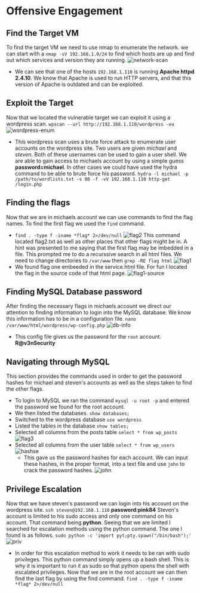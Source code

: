 # Offensive Engagement
## Find the Target VM
To find the target VM we need to use nmap to enumerate the network. we can start with a `nmap -sV 192.168.1.0/24` to find which hosts are up and find out which services and version they are running.
![network-scan](../Images/nmap-enumeration.png)
  - We can see that one of the hosts `192.168.1.110` is running **Apache httpd 2.4.10**. We know that Apache is used to run HTTP servers, and that this version of Apache is outdated and can be exploited.
## Exploit the Target
Now that we located the vulnerable target we can exploit it using a wordpress scan. `wpscan --url http://192.168.1.110/wordpress -eu`
![wordpress-enum](../Images/wpscan-enum.png)
  - This wordpress scan uses a brute force attack to enumerate user accounts on the wordpress site. Two users are given *michael* and *steven*. Both of these usernames can be used to gain a user shell.
We are able to gain access to michaels account by using a simple guess **password=michael**. In other cases we could have used the hydra command to be able to brute force his password. `hydra -l michael -p /path/to/wordlists.txt -s 80 -f -vV 192.168.1.110 http-get /login.php`

## Finding the flags
Now that we are in michaels account we can use commands to find the flag names. To find the first flag we used the `find` command.
- `find . -type f -iname *flag* 2>/dev/null`
![flag2](../Images/flag-2.png)
This command located flag2.txt as well as other places that other flags might be in. A hint was presented to me saying that the first flag may be imbedded in a file. This prompted me to do a recurssive search in all html files. We need to change directories to `/var/www` then `grep -RE flag html`
![flag1](../Images/flag-1.png)
- We found flag one embeeded in the service.html file. For fun I located the flag in the source code of that html page.
![flag1-source](../Images/flag1-source.png)
## Finding MySQL Database password
After finding the necessary flags in michaels account we direct our attention to finding information to login into the MySQL database. We know this information has to be in a configuration file. `nano /var/www/html/wordpress/wp-config.php`
![db-info](../Images/wordpress-db-info.png)
- This config file gives us the password for the `root` account. **R@v3nSecurity**
## Navigating through MySQL
This section provides the commands used in order to get the password hashes for michael and steven's accounts as well as the steps taken to find the other flags.
- To login to MySQL we ran the command `mysql -u root -p` and entered the password we found for the root account.
- We then listed the databases. `show databases;`
- Switched to the wordpress database `use wordpress`
- Listed the tables in the database `show tables;`
- Selected all columns from the posts table `select * from wp_posts`
![flag3](../Images/flag3.png)
- Selected all columns from the user table `select * from wp_users`
![hashse](../Images/database-hashes.png)
  - This gave us the password hashes for each account. We can input these hashes, in the proper format, into a text file and use `john` to crack the password hashes.
![john](../Images/john-passwd.jpg)

## Privilege Escalation
Now that we have steven's password we can login into his account on the wordpress site. `ssh steven@192.168.1.110` **password:pink84**
Steven's account is limited to his sudo access and only one command on his account. That command being **python**. Seeing that we are limited I searched for escalation methods using the python command. The one I found is as follows. `sudo python -c 'import pyt;pty.spawn("/bin/bash");'`
![priv](../Images/list-priv.PNG)
  - In order for this escalation method to work it needs to be ran with sudo privileges. This python command simply opens up a bash shell. This is why it is important to run it as sudo so that python opens the shell with escalated privileges.
Now that we are in the root account we can then find the last flag by using the find command. `find . -type f -iname *flag* 2>/dev/null`




